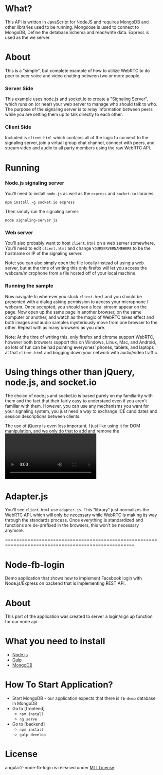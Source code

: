 What?
======
This API is written in JavaScript for NodeJS and requires MongoDB and other libraries used to be running. Mongoose is used to connect to MongoDB, Define the detabase Schema and read/write data. Express is used as the we server.


About
=====

This is a "simple", but complete example of how to utilize WebRTC to do peer to
peer voice and video chatting between two or more people.

### Server Side 
This example uses node.js and socket.io to create a "Signaling Server", which
runs on (or near) your web server to manage who should talk to who. The purpose
of the signaling server is to relay information between peers while you are
setting them up to talk directly to each other.


### Client Side
Included is `client.html` which contains all of the logic to connect to the
signaling server, join a virtual group chat channel, connect with peers, and
stream video and audio to all party members using the raw WebRTC API.


Running
=======

### Node.js signaling server
You'll need to install `node.js` as well as the `express` and `socket.io` libraries:
```
npm install -g socket.io express
```

Then simply run the signaling server:
```
node signaling-server.js
```

### Web server
You'll also probably want to host `client.html` on a web server somewhere. You'll need
to edit `client.html` and change `YOURSERVERNAMEHERE` to be the hostname or IP of 
the signaling server.

Note: you can also simply open the file locally instead of using a web server,
but at the time of writing this only firefox will let you access the
webcam/microphone from a file hosted off of your local machine.


### Running the sample
Now navigate to wherever you stuck `client.html` and you should be presented with
a dialog asking permission to access your microphone / webcam. Once accepted,
you should see a local stream appear on the page. Now open up the same page in
another browser, on the same computer or another, and watch as the magic of WebRTC takes
effect and both images and audio samples mysteriously move from one browser to the other.
Repeat with as many browsers as you dare.


Note: At the time of writing this, only firefox and chrome support WebRTC,
however both browsers support this on Windows, Linux, Mac, and Android, so lots
of fun can be had pointing everyones' phones, tablets, and laptops at that `client.html`
and bogging down your network with audio/video traffic.


Using things other than jQuery, node.js, and socket.io
=============================================
The choice of node.js and socket.io is based purely on my familiarity with them
and the fact that their fairly easy to understand even if you aren't familiar
with them. However, you can use any mechanisms you want for your signaling system, you
just need a way to exchange ICE candidates and session descriptions between
clients.

The use of jQuery is even less important, I just like using it for DOM
manipulation, and we only do that to add and remove the <video>/<audio>
elements in this demo. We don't use it at all for anything WebRTC specific in
this example.

Adapter.js
==========
You'll see `client.html` use `adapter.js`. This "library" just normalizes the
WebRTC API, which will only be necessary while WebRTC is making its way through
the standards process. Once everything is standardized and functions are
de-prefixed in the browsers, this won't be necessary anymore.




====================================================================================================

# Node-fb-login
Demo application that shows how to implement Facebook login with  Node.js/Express on backend that is implementing REST API.

# About
This part of the application was created to server a login/sign up function for our node api 

# What you need to install
* [Node.js](https://nodejs.org/en/)
* [Gulp](http://gulpjs.com/)
* [MongoDB](https://www.mongodb.com/)


# How To Start Application?
* Start MongoDB - our application expects that there is `fb-demo` database in MongoDB
* Go to [frontend]
    * `npm install`
    * `ng serve`
* Go to [backend]
    * `npm install`
    * `gulp develop`
    
# License
angular2-node-fb-login is released under [MIT License](https://opensource.org/licenses/MIT).

